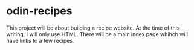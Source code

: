 # odin-recipes
This project will be about building a recipe website. At the time of this writing, I will only use HTML. There will be a main index page whihch will have links to a few recipes. 

